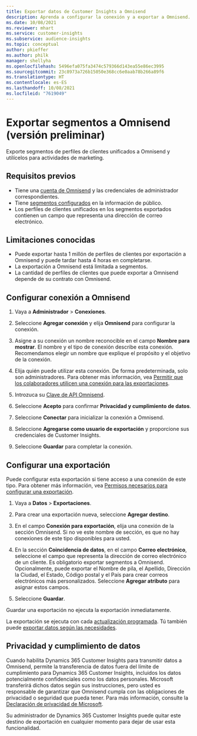 ```yaml
---
title: Exportar datos de Customer Insights a Omnisend
description: Aprenda a configurar la conexión y a exportar a Omnisend.
ms.date: 10/08/2021
ms.reviewer: mhart
ms.service: customer-insights
ms.subservice: audience-insights
ms.topic: conceptual
author: pkieffer
ms.author: philk
manager: shellyha
ms.openlocfilehash: 5496efa075fa3474c579366d143ea55e86ec3995
ms.sourcegitcommit: 23c8973a726b15050e368cc6e0aab78b266a89f6
ms.translationtype: HT
ms.contentlocale: es-ES
ms.lasthandoff: 10/08/2021
ms.locfileid: "7619049"
---
```

# <a name="export-segments-to-omnisend-preview"></a>Exportar segmentos a Omnisend (versión preliminar)

Exporte segmentos de perfiles de clientes unificados a Omnisend y utilícelos para actividades de marketing.

## <a name="prerequisites"></a>Requisitos previos

-   Tiene una [cuenta de Omnisend](https://www.omnisend.com/) y las credenciales de administrador correspondientes.
-   Tiene [segmentos configurados](segments.md) en la información de público.
-   Los perfiles de clientes unificados en los segmentos exportados contienen un campo que representa una dirección de correo electrónico.

## <a name="known-limitations"></a>Limitaciones conocidas

- Puede exportar hasta 1 millón de perfiles de clientes por exportación a Omnisend y puede tardar hasta 4 horas en completarse.
- La exportación a Omnisend está limitada a segmentos.
- La cantidad de perfiles de clientes que puede exportar a Omnisend depende de su contrato con Omnisend.

## <a name="set-up-connection-to-omnisend"></a>Configurar conexión a Omnisend

1. Vaya a **Administrador** > **Conexiones**.

1. Seleccione **Agregar conexión** y elija **Omnisend** para configurar la conexión.

1. Asigne a su conexión un nombre reconocible en el campo **Nombre para mostrar**. El nombre y el tipo de conexión describe esta conexión. Recomendamos elegir un nombre que explique el propósito y el objetivo de la conexión.

1. Elija quién puede utilizar esta conexión. De forma predeterminada, solo son administradores. Para obtener más información, vea [Permitir que los colaboradores utilicen una conexión para las exportaciones](connections.md#allow-contributors-to-use-a-connection-for-exports).

1. Introzuca su [Clave de API Omnisend](https://support.omnisend.com/en/articles/1061890-generating-api-key).

1. Seleccione **Acepto** para confirmar **Privacidad y cumplimiento de datos**.

1. Seleccione **Conectar** para inicializar la conexión a Omnisend.

1. Seleccione **Agregarse como usuario de exportación** y proporcione sus credenciales de Customer Insights.

1. Seleccione **Guardar** para completar la conexión.

## <a name="configure-an-export"></a>Configurar una exportación

Puede configurar esta exportación si tiene acceso a una conexión de este tipo. Para obtener más información, vea [Permisos necesarios para configurar una exportación](export-destinations.md#set-up-a-new-export).

1. Vaya a **Datos** > **Exportaciones**.

1. Para crear una exportación nueva, seleccione **Agregar destino**.

1. En el campo **Conexión para exportación**, elija una conexión de la sección Omnisend. Si no ve este nombre de sección, es que no hay conexiones de este tipo disponibles para usted.

1. En la sección **Coincidencia de datos**, en el campo **Correo electrónico**, seleccione el campo que representa la dirección de correo electrónico de un cliente. Es obligatorio exportar segmentos a Omnisend. Opcionalmente, puede exportar el Nombre de pila, el Apellido, Dirección la Ciudad, el Estado, Código postal y el País para crear correos electrónicos más personalizados. Seleccione **Agregar atributo** para asignar estos campos.

1. Seleccione **Guardar**.

Guardar una exportación no ejecuta la exportación inmediatamente.

La exportación se ejecuta con cada [actualización programada](system.md#schedule-tab). Tú también puede [exportar datos según las necesidades](export-destinations.md#run-exports-on-demand). 


## <a name="data-privacy-and-compliance"></a>Privacidad y cumplimiento de datos

Cuando habilita Dynamics 365 Customer Insights para transmitir datos a Omnisend, permite la transferencia de datos fuera del límite de cumplimiento para Dynamics 365 Customer Insights, incluidos los datos potencialmente confidenciales como los datos personales. Microsoft transferirá dichos datos según sus instrucciones, pero usted es responsable de garantizar que Omnisend cumpla con las obligaciones de privacidad o seguridad que pueda tener. Para más información, consulte la [Declaración de privacidad de Microsoft](https://go.microsoft.com/fwlink/?linkid=396732).

Su administrador de Dynamics 365 Customer Insights puede quitar este destino de exportación en cualquier momento para dejar de usar esta funcionalidad.
